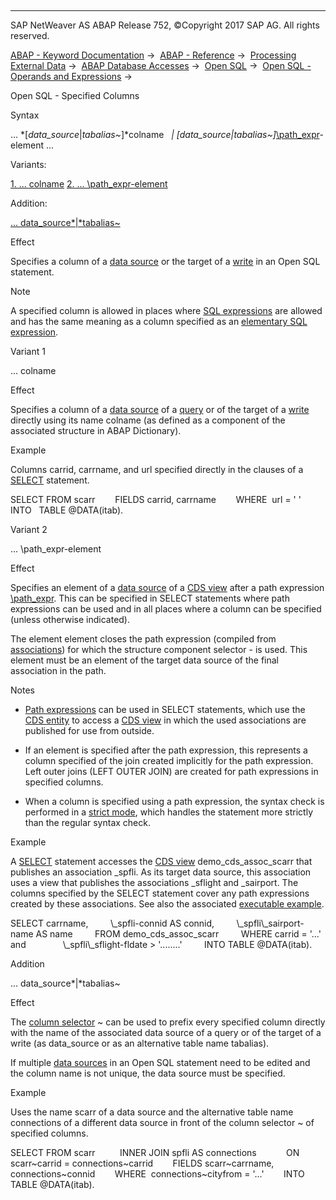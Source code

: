   

* * *

SAP NetWeaver AS ABAP Release 752, ©Copyright 2017 SAP AG. All rights reserved.

[ABAP - Keyword Documentation](javascript:call_link\('abenabap.htm'\)) →  [ABAP - Reference](javascript:call_link\('abenabap_reference.htm'\)) →  [Processing External Data](javascript:call_link\('abenabap_language_external_data.htm'\)) →  [ABAP Database Accesses](javascript:call_link\('abenabap_sql.htm'\)) →  [Open SQL](javascript:call_link\('abenopensql.htm'\)) →  [Open SQL - Operands and Expressions](javascript:call_link\('abenopen_sql_operands.htm'\)) → 

Open SQL - Specified Columns

Syntax

... *\[*data\_source*|*tabalias~*\]*colname
  *|* *\[*data\_source*|*tabalias~*\]*[\\path\_expr](javascript:call_link\('abenopen_sql_path.htm'\))\-element ...

Variants:

[1\. ... colname](#!ABAP_VARIANT_1@1@)
[2\. ... \\path\_expr-element](#!ABAP_VARIANT_2@2@)

Addition:

[... data\_source*|*tabalias~](#!ABAP_ONE_ADD@1@)

Effect

Specifies a column of a [data source](javascript:call_link\('abapselect_data_source.htm'\)) or the target of a [write](javascript:call_link\('abenopen_sql_writing.htm'\)) in an Open SQL statement.

Note

A specified column is allowed in places where [SQL expressions](javascript:call_link\('abensql_expression_glosry.htm'\) "Glossary Entry") are allowed and has the same meaning as a column specified as an [elementary SQL expression](javascript:call_link\('abensql_elem.htm'\)).

Variant 1

... colname

Effect

Specifies a column of a [data source](javascript:call_link\('abapselect_data_source.htm'\)) of a [query](javascript:call_link\('abenquery_glosry.htm'\) "Glossary Entry") or of the target of a [write](javascript:call_link\('abenopen_sql_writing.htm'\)) directly using its name colname (as defined as a component of the associated structure in ABAP Dictionary).

Example

Columns carrid, carrname, and url specified directly in the clauses of a [SELECT](javascript:call_link\('abapselect.htm'\)) statement.

SELECT FROM scarr
       FIELDS carrid, carrname
       WHERE  url = ' '
       INTO   TABLE @DATA(itab).

Variant 2

... \\path\_expr-element

Effect

Specifies an element of a [data source](javascript:call_link\('abencds_f1_data_source.htm'\)) of a [CDS view](javascript:call_link\('abencds_view_glosry.htm'\) "Glossary Entry") after a path expression [\\path\_expr](javascript:call_link\('abenopen_sql_path.htm'\)). This can be specified in SELECT statements where path expressions can be used and in all places where a column can be specified (unless otherwise indicated).

The element element closes the path expression (compiled from [associations](javascript:call_link\('abencds_f1_association.htm'\))) for which the structure component selector \- is used. This element must be an element of the target data source of the final association in the path.

Notes

-   [Path expressions](javascript:call_link\('abenopen_sql_path.htm'\)) can be used in SELECT statements, which use the [CDS entity](javascript:call_link\('abencds_entity_glosry.htm'\) "Glossary Entry") to access a [CDS view](javascript:call_link\('abencds_view_glosry.htm'\) "Glossary Entry") in which the used associations are published for use from outside.

-   If an element is specified after the path expression, this represents a column specified of the join created implicitly for the path expression. Left outer joins (LEFT OUTER JOIN) are created for path expressions in specified columns.

-   When a column is specified using a path expression, the syntax check is performed in a [strict mode](javascript:call_link\('abenopensql_strict_mode_750.htm'\)), which handles the statement more strictly than the regular syntax check.

Example

A [SELECT](javascript:call_link\('abapselect.htm'\)) statement accesses the [CDS view](javascript:call_link\('abencds_view_glosry.htm'\) "Glossary Entry") demo\_cds\_assoc\_scarr that publishes an association \_spfli. As its target data source, this association uses a view that publishes the associations \_sflight and \_sairport. The columns specified by the SELECT statement cover any path expressions created by these associations. See also the associated [executable example](javascript:call_link\('abenpath_expr_in_colspec_abexa.htm'\)).

SELECT carrname,
        \\\_spfli-connid AS connid,
        \\\_spfli\\\_sairport-name AS name
        FROM demo\_cds\_assoc\_scarr
        WHERE carrid = '...' and
              \\\_spfli\\\_sflight-fldate > '........'
        INTO TABLE @DATA(itab).

Addition

... data\_source*|*tabalias~

Effect

The [column selector](javascript:call_link\('abentable_comp_selector_glosry.htm'\) "Glossary Entry") ~ can be used to prefix every specified column directly with the name of the associated data source of a query or of the target of a write (as data\_source or as an alternative table name tabalias).

If multiple [data sources](javascript:call_link\('abapselect_data_source.htm'\)) in an Open SQL statement need to be edited and the column name is not unique, the data source must be specified.

Example

Uses the name scarr of a data source and the alternative table name connections of a different data source in front of the column selector ~ of specified columns.

SELECT FROM scarr
         INNER JOIN spfli AS connections
           ON scarr~carrid = connections~carrid
       FIELDS scarr~carrname, connections~connid
       WHERE  connections~cityfrom = '...'
       INTO TABLE @DATA(itab).
